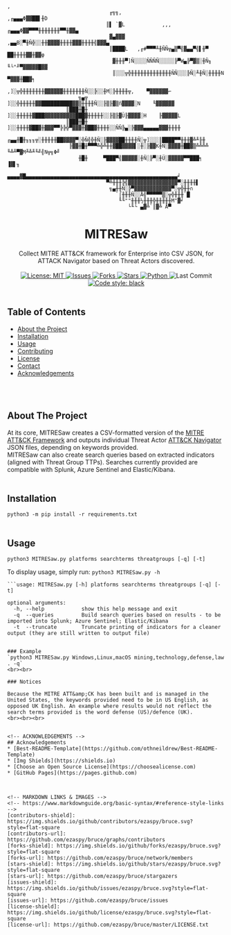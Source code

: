 <!-- PROJECT LOGO -->
```
                                                                         ,
                                 ╓╗╗,                          ,╓▄▄▄Φ▓▓██▌╫D
                                ║▌ `▓L            ,,, ╓▄▄▄Φ▓▓▀▀▀╫╫╫╫╫╫╫▀▀╫▓▓▄
                                 ▓▄▓▓▓        ,▄▄B░▀╫Ñ╬░░╫╫▓▓▓▓╫╫╫╫▓▓▓╫╫╫╫╣▓▓▓▄
                                 ║████L   ,╓#▀▀▀╨╫ÑÑ╦▄▒▀╣▓▄▄▀╣▌╫▀    ██╫╫╫╫▓▓╫▓▓φ
                                  ▓╫╫╫▀]Ñ░░░░ÑÑÑÑ░░░░░╠▀W▄╠▀▓▒░╫Ñ╖   ╙└"╜▀▓▓▓▓▓█▓▓
                                  ║░░░╦╬╫╫╫╫╫╫╫╫╫╫╫╫╫ÑÑ░░░╠Ñ░╨╫Ñ░╫╫╫╫N     ▀▓▓▓╫██▓╕
                                ,]░╦╬╫╫╫╫╫╫╫▓▓▓▓▓▓╫╫╫╫╫╫╫Ñ░░╠░░╫M░╠╫╫╫╫╦,    ▀▓▓▓▓▓▓⌐
                       ╗▄╦     ]░░╬╫╫╫╫╫▓▓██████████▓▓▒╫╫╫╫Ñ░░╟▒╟▓▒ñ▓▓▓▓░N    ╙▓▓▓▓▓▓
                   ║███╫█╫    ]░░╫╫╫╫╫▓███▓▓▓▓▓▓▓▓▓▓███▓╫╫╫╫╫░░╟▒╟▓Ü╟▓▓▓▓░H    ╟▓▓▓▓▓L
                   ║███╫█╫   ]░░╫╫╫╫▓██▓╫▓▓▓▀▀╠╠╬▀▓▓▓╫▓██▓╫╫╫╫░░ÑÑ╠▄░╠▓▓▓▄▄▄▄▄▓▓▓╫╫╫╫
                    ╓▄▄╫█╫╖╖╖╦░╫╫╫╫╫██▓▓▓▓▀░╬Ñ╣╬╫Ñ░╟▓▓▓▓██╫╫╫╫Ñ░╦]░░░║████▀▀╫╫╫▓╩╨╟╫
                    ╟▓▓╫█╫▀▀▀╩╬╩╫╫▓██▓▓▓▓▌░╫░╟▓▓K╫Ñ░▓▓▓▓╫██▓▒╩╩╩╩ ╙╩╨▀▓M╨╩╨╙╝╣N╦╗Φ╝
                       ╫█╫     ▀███▀╣▓▓▓▓▓░╫Ñ░╠▀░╫Ü░▓▓▓▓▓▀▀███╕      ▐▓▌╖
                   ▄▄▄▄▓█▄▄▄▄▄▄▄▄▄▄▄▄▄▄▄▄▄▄▄▄▄▄▄▄▄▄▄▄▄▄▄▄▄▄▄▄▄▄▄▄▄▄▄▄▄▄▄▄▄╛
                                ▀╩╫╫╫╠╣▓▓▓▓▓▓▓▓▓▓▓▓▓▓▓▓▀░╫╫╫╫▌
                                 ╗▄╫╫Ñ░╠▀▓▓▓▓▓▓▓▓▓▓▓▓▀░╦╬╫╫∩
                                   `⌠╫╫╫Ñ░░Å╣▀▀▀▀▀▒░╦╬╫╫╫`█
                                    ╙╙""╫╫╫½╫╫╫╬╫╫╫╫╫M"▓╛
                                       └╙└ ▄▓╩`║▓╩ Å▀
```
<p align="center">
  <h1 align="center">MITRESaw</h1>
  <p align="center">
    Collect MITRE ATT&amp;CK framework for Enterprise into CSV JSON, for ATTACK Navigator based on Threat Actors discovered.
    <br><br>
    <a href="https://mit-license.org">
      <img src="https://img.shields.io/github/license/ezaspy/MITRESaw" alt="License: MIT">
    </a>
    <a href="https://github.com/ezaspy/MITRESaw/issues">
      <img src="https://img.shields.io/github/issues/ezaspy/MITRESaw" alt="Issues">
    </a>
    <a href="https://github.com/ezaspy/MITRESaw/network/members">
      <img src="https://img.shields.io/github/forks/ezaspy/MITRESaw" alt="Forks">
    <a href="https://github.com/ezaspy/MITRESaw/stargazers">
      <img src="https://img.shields.io/github/stars/ezaspy/MITRESaw" alt="Stars">
    </a>
    <a href="https://www.python.org">
      <img src="https://img.shields.io/badge/language-python-pink" alt="Python">
    </a>
    </a>
      <img src="https://img.shields.io/github/last-commit/ezaspy/MITRESaw" alt="Last Commit">
    </a>
    <a href="https://github.com/psf/black">
      <img alt="Code style: black" src="https://img.shields.io/badge/code%20style-black-000000.svg">
    </a>
    <br><br>
  </p>
</p>

<!-- TABLE OF CONTENTS -->
## Table of Contents

* [About the Project](#about-the-project)
* [Installation](#installation)
* [Usage](#usage)
* [Contributing](#contributing)
* [License](#license)
* [Contact](#contact)
* [Acknowledgements](#acknowledgements)


<br><br>

<!-- ABOUT THE PROJECT -->
## About The Project

At its core, MITRESaw creates a CSV-formatted version of the [MITRE ATT&amp;CK Framework](https://attack.mitre.org) and outputs individual Threat Actor [ATT&amp;CK Navigator](https://mitre-attack.github.io/attack-navigator/) JSON files, depending on keywords provided.<br>
MITRESaw can also create search queries based on extracted indicators (aligned with Threat Group TTPs). Searches currently provided are compatible with Splunk, Azure Sentinel and Elastic/Kibana.
<br><br>

<!-- INSTALLATION -->
## Installation

`python3 -m pip install -r requirements.txt`
<br><br>

<!-- USAGE EXAMPLES -->
## Usage
`python3 MITRESaw.py platforms searchterms threatgroups [-q] [-t]`

To display usage, simply run: `python3 MITRESaw.py -h`

    ```usage: MITRESaw.py [-h] platforms searchterms threatgroups [-q] [-t]

    optional arguments:
      -h, --help            show this help message and exit
      -q  --queries         Build search queries based on results - to be imported into Splunk; Azure Sentinel; Elastic/Kibana
      -t  --truncate        Truncate printing of indicators for a cleaner output (they are still written to output file)
```

### Example
`python3 MITRESaw.py Windows,Linux,macOS mining,technology,defense,law . -q`
<br><br>

### Notices

Because the MITRE ATT&amp;CK has been built and is managed in the United States, the keywords provided need to be in US English, as opposed UK English. An example where results would not reflect the search terms provided is the word defense (US)/defence (UK).
<br><br><br>


<!-- ACKNOWLEDGEMENTS -->
## Acknowledgements
* [Best-README-Template](https://github.com/othneildrew/Best-README-Template)
* [Img Shields](https://shields.io)
* [Choose an Open Source License](https://choosealicense.com)
* [GitHub Pages](https://pages.github.com)



<!-- MARKDOWN LINKS & IMAGES -->
<!-- https://www.markdownguide.org/basic-syntax/#reference-style-links -->
[contributors-shield]: https://img.shields.io/github/contributors/ezaspy/bruce.svg?style=flat-square
[contributors-url]: https://github.com/ezaspy/bruce/graphs/contributors
[forks-shield]: https://img.shields.io/github/forks/ezaspy/bruce.svg?style=flat-square
[forks-url]: https://github.com/ezaspy/bruce/network/members
[stars-shield]: https://img.shields.io/github/stars/ezaspy/bruce.svg?style=flat-square
[stars-url]: https://github.com/ezaspy/bruce/stargazers
[issues-shield]: https://img.shields.io/github/issues/ezaspy/bruce.svg?style=flat-square
[issues-url]: https://github.com/ezaspy/bruce/issues
[license-shield]: https://img.shields.io/github/license/ezaspy/bruce.svg?style=flat-square
[license-url]: https://github.com/ezaspy/bruce/master/LICENSE.txt
